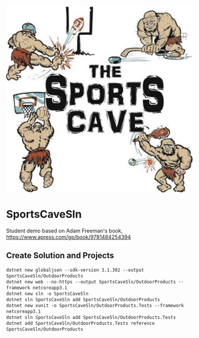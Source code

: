 ![SportsCaveLogo](https://github.com/PerezDC/SportsCaveSln/blob/master/Sport-Cave-Logo-1024x1024.jpg)

# SportsCaveSln
Student demo based on Adam Freeman's book, https://www.apress.com/gp/book/9781484254394

## Create Solution and Projects
    dotnet new globaljson --sdk-version 3.1.302 --output SportsCaveSln/OutdoorProducts
    dotnet new web --no-https --output SportsCaveSln/OutdoorProducts --framework netcoreapp3.1
    dotnet new sln -o SportsCaveSln
    dotnet sln SportsCaveSln add SportsCaveSln/OutdoorProducts 
    dotnet new xunit -o SportsCaveSln/OutdoorProducts.Tests --framework netcoreapp3.1
    dotnet sln SportsCaveSln add SportsCaveSln/OutdoorProducts.Tests 
    dotnet add SportsCaveSln/OutdoorProducts.Tests reference SportsCaveSln/OutdoorProducts


